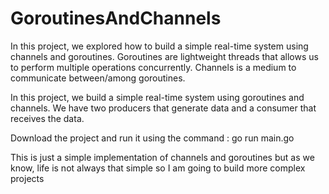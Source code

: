 # GoroutinesAndChannels

In this project, we explored how to build a simple real-time system using channels and goroutines. Goroutines are lightweight threads that allows us to perform multiple operations concurrently. Channels is a medium to communicate between/among goroutines.

In this project, we build a simple real-time system using goroutines and channels. We have two producers that generate data and a consumer that receives the data.

Download the project and run it using the command : go run main.go

This is just a simple implementation of channels and goroutines but as we know, life is not always that simple so I am going to build more complex projects 
